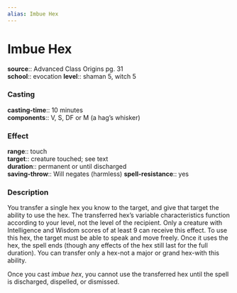 ```yaml
---
alias: Imbue Hex
---
```


# Imbue Hex 

**source**:: Advanced Class Origins pg. 31  
**school**:: evocation
**level**:: shaman 5, witch 5

### Casting 

**casting-time**:: 10 minutes  
**components**:: V, S, DF or M (a hag’s whisker)

### Effect 

**range**:: touch  
**target**:: creature touched; see text  
**duration**:: permanent or until discharged  
**saving-throw**:: Will negates (harmless)
**spell-resistance**:: yes

### Description 

You transfer a single hex you know to the target, and give that target the ability to use the hex. The transferred hex’s variable characteristics function according to your level, not the level of the recipient. Only a creature with Intelligence and Wisdom scores of at least 9 can receive this effect. To use this hex, the target must be able to speak and move freely. Once it uses the hex, the spell ends (though any effects of the hex still last for the full duration). You can transfer only a hex-not a major or grand hex-with this ability.  
  
Once you cast *imbue hex*, you cannot use the transferred hex until the spell is discharged, dispelled, or dismissed.
